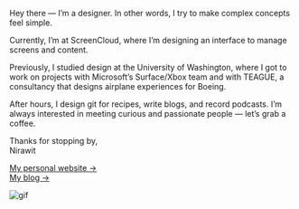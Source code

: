 Hey there —
I’m a designer. In other words, I try to make complex concepts feel simple.

Currently, I’m at ScreenCloud, where I’m designing an interface to manage screens and content.

Previously, I studied design at the University of Washington, where I got to work on projects with Microsoft’s Surface/Xbox team and with TEAGUE, a consultancy that designs airplane experiences for Boeing.

After hours, I design git for recipes, write blogs, and record podcasts. I’m always interested in meeting curious and passionate people — let’s grab a coffee.

Thanks for stopping by, <br/>
Nirawit

[My personal website →](https://nirawit.me) <br/>
[My blog →](https://steakscience.com) <br/>

![gif](https://github.com/steakscience/steakscience/raw/master/ghost.gif)
